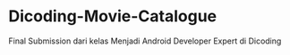 # Dicoding-Movie-Catalogue
Final Submission dari kelas Menjadi Android Developer Expert di Dicoding
